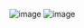 ![image](https://user-images.githubusercontent.com/47669048/219866366-ae1e0159-ed54-475b-b4d3-a2d73c1c3461.png)
![image](https://user-images.githubusercontent.com/47669048/219866366-ae1e0159-ed54-475b-b4d3-a2d73c1c3461.png)
